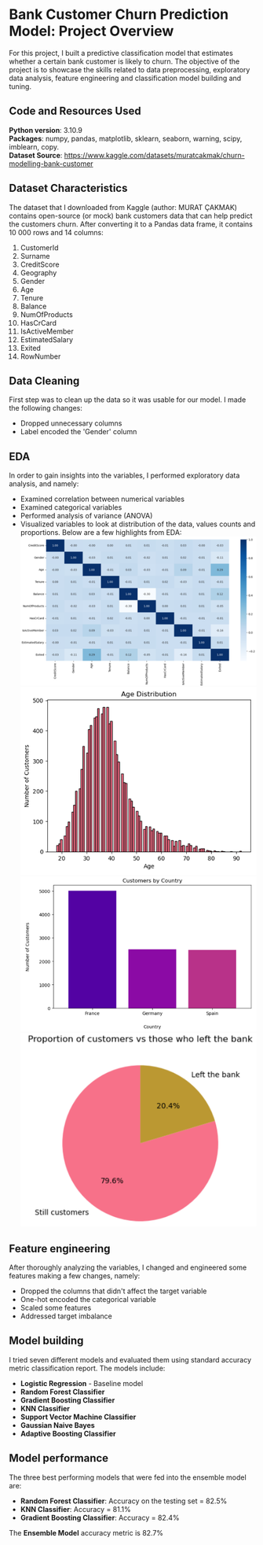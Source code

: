 # Bank Customer Churn Prediction Model: Project Overview
For this project, I built a predictive classification model that estimates whether a certain bank customer is likely to churn. The objective of the project is to showcase the skills related to data preprocessing, exploratory data analysis, feature engineering and classification model building and tuning.

## Code and Resources Used
**Python version**: 3.10.9 <br>
**Packages**: numpy, pandas, matplotlib, sklearn, seaborn, warning, scipy, imblearn, copy. <br>
**Dataset Source**: https://www.kaggle.com/datasets/muratcakmak/churn-modelling-bank-customer

## Dataset Characteristics
The dataset that I downloaded from Kaggle (author: MURAT ÇAKMAK) contains open-source (or mock) bank customers data that can help predict the customers churn. After converting it to a Pandas data frame, it contains 10 000 rows and 14 columns:
 1. CustomerId
 2. Surname
 3. CreditScore
 4. Geography
 5. Gender
 6. Age
 7. Tenure
 8. Balance
 9. NumOfProducts
 10. HasCrCard
 11. IsActiveMember
 12. EstimatedSalary
 13. Exited
 14. RowNumber

## Data Cleaning
First step was to clean up the data so it was usable for our model. I made the following changes:
*	Dropped unnecessary columns
*	Label encoded the 'Gender' column

## EDA
In order to gain insights into the variables, I performed exploratory data analysis, and namely:
* Examined correlation between numerical variables
* Examined categorical variables
* Performed analysis of variance (ANOVA)
* Visualized variables to look at distribution of the data, values counts and proportions. Below are a few highlights from EDA:
![alt text](https://github.com/dabykov/Projects/blob/main/project-3/Correlation.png "Correlation")
![alt text](https://github.com/dabykov/Projects/blob/main/project-3/Age.png "Age Distribution")
![alt text](https://github.com/dabykov/Projects/blob/main/project-3/Country.png "Customers by Country")
![alt text](https://github.com/dabykov/Projects/blob/main/project-3/Exited.png "Exited Proprtion")

## Feature engineering
After thoroughly analyzing the variables, I changed and engineered some features making a few changes, namely:
* Dropped the columns that didn't affect the target variable
* One-hot encoded the categorical variable
* Scaled some features
* Addressed target imbalance

## Model building
I tried seven different models and evaluated them using standard accuracy metric classification report. The models include:
*	**Logistic Regression** - Baseline model
*	**Random Forest Classifier**
*	**Gradient Boosting Classifier**
*	**KNN Classifier**
*	**Support Vector Machine Classifier**
*	**Gaussian Naive Bayes**
*	**Adaptive Boosting Classifier**

## Model performance
The three best performing models that were fed into the ensemble model are: 
* **Random Forest Classifier**: Accuracy on the testing set = 82.5%
* **KNN Classifier**: Accuracy = 81.1%
* **Gradient Boosting Classifier**: Accuracy = 82.4%

The **Ensemble Model** accuracy metric is 82.7%
